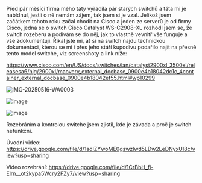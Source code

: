 Před pár měsíci firma mého táty vyřadila pár starých switchů a táta mi je nabídnul, jestli o ně nemám zájem, tak jsem si je vzal. 
Jelikož jsem začátkem tohoto roku začal chodit na Cisco a jeden ze serverů je od firmy Cisco, jedná se o switch Cisco Catalyst WS-C2908-XL rozhodl jsem se, že switch rozeberu a podívám se do něj, jak to vlastně vevnitř vše funguje a vše zdokumentuji.
Říkal jste mi, ať si na switch najdu technickou dokumentaci, kterou se mi i přes jeho stáří kupodivu podařilo najít na přesně tento model switche, viz screenshoty a link níže:

https://www.cisco.com/en/US/docs/switches/lan/catalyst2900xl_3500xl/releasesa6/hig/2900xl/maoverv_external_docbase_0900e4b18042dc1c_4container_external_docbase_0900e4b18042ef55.html#wp10299

![IMG-20250516-WA0003](https://github.com/user-attachments/assets/c5eada82-fd11-491e-830b-6ea377d3b04a)

![image](https://github.com/user-attachments/assets/7c3ed087-fb4f-4296-9a70-382db7ed4ce0)

![image](https://github.com/user-attachments/assets/84444fbc-595f-4f16-88f3-63a315818a38)

Rozebráním a kontrolou switche jsem zjistil, kde je závada a proč je switch nefunkční.

Úvodní video:
https://drive.google.com/file/d/1adIZYwoME0gswzlwd5LDw2LeDNyxUI8c/view?usp=sharing

Video rozebrání:
https://drive.google.com/file/d/1CrBbH_fi-Elrn__ot2kypa5Wcry2FZy7/view?usp=sharing
